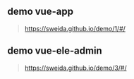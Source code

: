 ## demo vue-app
> https://sweida.github.io/demo/1/#/


## demo vue-ele-admin
> https://sweida.github.io/demo/3/#/
